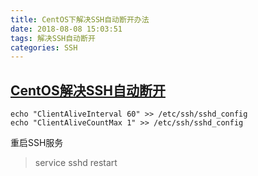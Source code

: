 ```yaml
---
title: CentOS下解决SSH自动断开办法
date: 2018-08-08 15:03:51
tags: 解决SSH自动断开
categories: SSH
---
```

## [CentOS解决SSH自动断开](https://blog.csdn.net/moliyiran/article/details/54809090)
````
echo "ClientAliveInterval 60" >> /etc/ssh/sshd_config
echo "ClientAliveCountMax 1" >> /etc/ssh/sshd_config
````
重启SSH服务

> service sshd restart

